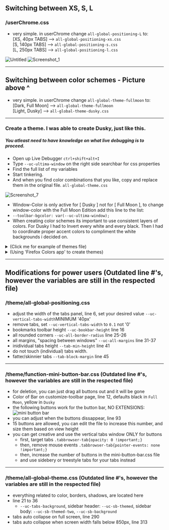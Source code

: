 ## Switching between XS, S, L
### /userChrome.css
- very simple. in userChrome change `all-global-positioning-L` to: <br>
[XS, 40px TABS] --> `all-global-positioning-xs.css` <br>
[S, 140px TABS] --> `all-global-positioning-s.css` <br>
[L, 250px TABS] --> `all-global-positioning-l.css` <br>

![Untitled](https://github.com/soulhotel/FF-CSS-ULTIMA/assets/155501797/9a75ae49-2217-4757-ba89-15d99b545a26)
![Screenshot_1](https://github.com/soulhotel/FF-CSS-ULTIMA/assets/155501797/df0ddb4f-e8bf-46ff-8846-f7118739d874)

---

## Switching between color schemes - Picture above ^

- very simple. in userChrome change `all-global-theme-fullmoon` to: <br>
[Dark, Full Moon] --> `all-global-theme-fullmoon` <br>
[Light, Dusky] --> `all-global-theme-dusky.css` <br>

---

### Create a theme. I was able to create Dusky, just like this.
##### You atleast need to have knowledge on what live debugging is to proceed.
- Open up Live Debugger `ctrl+shift+alt+I`
- Type `--uc-ultima-window` on the right side searchbar for css properties
- Find the full list of my variables
- Start tinkering.
- And when you find color combinations that you like, copy and replace them in the original file. `all-global-theme.css`

![Screenshot_7](https://github.com/soulhotel/FF-CSS-ULTIMA/assets/155501797/88e4ac9e-68e0-48de-a9bc-517c14f1a23f)

- Window-Color is only active for [ Dusky ] not for [ Full Moon ], to change window-color with the Full Moon Edition add this line to the list:
- `--toolbar-bgcolor: var(--uc-ultima-window);`
- When creating color schemes its important to use consistent layers of colors. For Dusky I had to Invert every white and every black. Then I had to coordinate proper accent colors to compliment the white backgrounds i decided on.

<details>
  <summary>(Click me for example of themes file)</summary>

![Screenshot_2](https://github.com/soulhotel/FF-CSS-ULTIMA/assets/155501797/4e3a989c-8366-4fcc-8933-d42449c8f51c)
</details>
<details>
  <summary>(Using 'Firefox Colors app' to create themes)</summary>

![Screenshot_1](https://github.com/soulhotel/FF-CSS-ULTIMA/assets/155501797/50ede808-227d-4ef0-b49b-692c8cf70b64)
</details>

---

## Modifications for power users (Outdated line #'s, however the variables are still in the respected file)

### /theme/all-global-positioning.css

- adjust the width of the tabs panel, line 6, set your desired value `--uc-vertical-tabs-width`MINIMUM '40px'
- remove tabs, set `--uc-vertical-tabs-width` to `0.1` not '0'
- bookmarks toolbar height `--uc-bookbar-height` line 16
- all rounded corners `--uc-all-border-radius` line 25-26
- all margins, "spacing between windows" `--uc-all-margins` line 31-37
- inidividual tabs height `--tab-min-height` line 41
- do not touch (individual) tabs width.
- fatter/skinnier tabs `--tab-block-margin` line 45

---

### /theme/function-mini-button-bar.css (Outdated line #'s, however the variables are still in the respected file)

- for deletion, you can just drag all buttons out and it will be gone
- Color of Bar on customize-toolbar page, line 12, defaults black in `Full Moon`, yellow in `Dusky`
- the following buttons work for the button bar, NO EXTENSIONS:
![mini button bar](https://github.com/soulhotel/FF-CSS-ULTIMA/assets/155501797/c0322340-9c81-47f3-bdda-44bd520cb14a)
- you can adjust when the buttons dissappear, line 93
- 15 buttons are allowed, you can edit the file to increase this number, and size them based on view height
- you can get creative and use the vertical tabs window ONLY for buttons
  - first, target tabs `.tabbrowser-tab{opacity: 0 !important;}`
  - then, remove mouse events `.tabbrowser-tab{pointer-events: none !important;}`
  - then, increase the number of buttons in the mini-button-bar.css file
  - and use sidebery or treestyle tabs for your tabs instead

---

### /theme/all-global-theme.css (Outdated line #'s, however the variables are still in the respected file)

- everything related to color, borders, shadows, are located here
- line 21 to 36
  - `--uc-tabs-background`, sidebar header: `--uc-sb-themed`, sidebar body: `--uc-sb-themed-two`, `--uc-sb-background`
- tabs auto collapse on full screen, line 290
- tabs auto collapse when screen width falls below 850px, line 313
